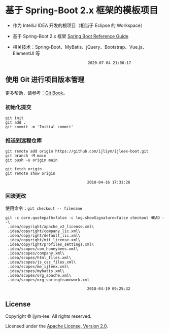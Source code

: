 # 基于 Spring-Boot 2.x 框架的模板项目

 - 作为 IntelliJ IDEA 开发的根项目（相当于 Eclipse 的 Workspace）
 - 基于 Spring-Boot 2.x 框架 [Spring Boot Reference Guide](https://docs.spring.io/spring-boot/docs/current/reference/htmlsingle/)
 - 相关技术：Spring-Boot、MyBatis、jQuery、Bootstrap、Vue.js、ElementUI 等

                                        2020-07-04 21:08:17


## 使用 Git 进行项目版本管理

更多帮助，请参考：[Git Book](https://git-scm.com/book/zh/v2)。

### 初始化提交

```shell
git init
git add .
git commit -m 'Initial commit'
```

### 推送到远程仓库

```shell
git remote add origin https://github.com/ijliym/ijleex-boot.git
git branch -M main
git push -u origin main

git fetch origin
git remote show origin
```

                                        2018-04-16 17:31:26

### 回滚更改

使用命令：`git checkout -- filename`

```shell
git -c core.quotepath=false -c log.showSignature=false checkout HEAD --\
 .idea/copyright/apache_v2_license.xml\
 .idea/copyright/company_lic.xml\
 .idea/copyright/default_lic.xml\
 .idea/copyright/mit_license.xml\
 .idea/copyright/profiles_settings.xml\
 .idea/scopes/com_honeybees.xml\
 .idea/scopes/company.xml\
 .idea/scopes/html_files.xml\
 .idea/scopes/js_css_files.xml\
 .idea/scopes/me_ijleex.xml\
 .idea/scopes/mybatis.xml\
 .idea/scopes/org_apache.xml\
 .idea/scopes/org_springframework.xml
```
                                        2018-04-19 09:25:32

## License

Copyright &copy; ijym-lee. All rights reserved.

Licensed under the [Apache License, Version 2.0](LICENSE).

